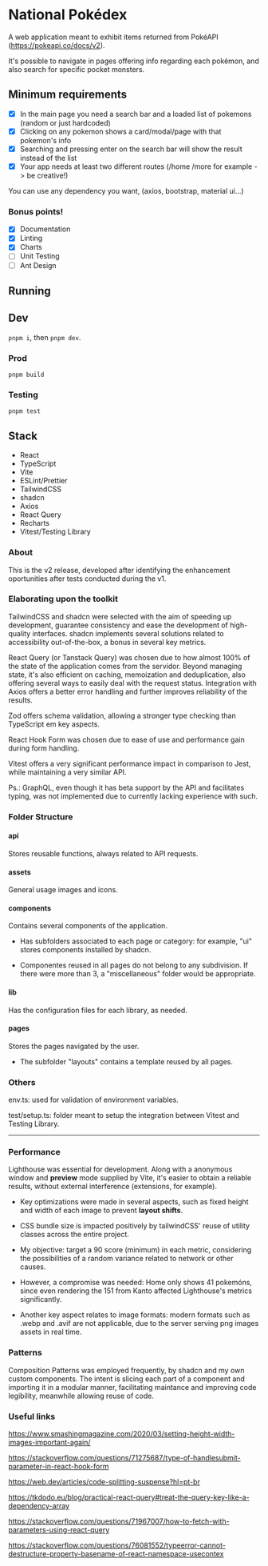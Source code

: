 # National Pokédex

A web application meant to exhibit items returned from PokéAPI (https://pokeapi.co/docs/v2).

It's possible to navigate in pages offering info regarding each pokémon, and also search for specific pocket monsters.

## Minimum requirements

- [x] In the main page you need a search bar and a loaded list of pokemons (random or just hardcoded)
- [x] Clicking on any pokemon shows a card/modal/page with that pokemon's info
- [x] Searching and pressing enter on the search bar will show the result instead of the list
- [x] Your app needs at least two different routes (/home /more for example -> be creative!)

You can use any dependency you want, (axios, bootstrap, material ui...)

### Bonus points!

- [x] Documentation
- [x] Linting
- [x] Charts
- [ ] Unit Testing
- [ ] Ant Design

## Running

## Dev

`pnpm i`, then `pnpm dev`.

### Prod

`pnpm build`

### Testing

`pnpm test`

## Stack

- React
- TypeScript
- Vite
- ESLint/Prettier
- TailwindCSS
- shadcn
- Axios
- React Query
- Recharts
- Vitest/Testing Library

### About

This is the v2 release, developed after identifying the enhancement oportunities after tests conducted during the v1.

### Elaborating upon the toolkit

TailwindCSS and shadcn were selected with the aim of speeding up development, guarantee consistency and ease the development of high-quality interfaces. shadcn implements several solutions related to accessibility out-of-the-box, a bonus in several key metrics.

React Query (or Tanstack Query) was chosen due to how almost 100% of the state of the application comes from the servidor. Beyond managing state, it's also efficient on caching, memoization and deduplication, also offering several ways to easily deal with the request status. Integration with Axios offers a better error handling and further improves reliability of the results.

Zod offers schema validation, allowing a stronger type checking than TypeScript em key aspects.

React Hook Form was chosen due to ease of use and performance gain during form handling.

Vitest offers a very significant performance impact in comparison to Jest, while maintaining a very similar API.

Ps.: GraphQL, even though it has beta support by the API and facilitates typing, was not implemented due to currently lacking experience with such.

### Folder Structure

#### api

Stores reusable functions, always related to API requests.

#### assets

General usage images and icons.

#### components

Contains several components of the application.

- Has subfolders associated to each page or category: for example, "ui" stores components installed by shadcn.

- Componentes reused in all pages do not belong to any subdivision. If there were more than 3, a "miscellaneous" folder would be appropriate.

#### lib

Has the configuration files for each library, as needed.

#### pages

Stores the pages navigated by the user.

- The subfolder "layouts" contains a template reused by all pages.

### Others

env.ts: used for validation of environment variables.

test/setup.ts: folder meant to setup the integration between Vitest and Testing Library.

---

### Performance

Lighthouse was essential for development. Along with a anonymous window and **preview** mode supplied by Vite, it's easier to obtain a reliable results, without external interference (extensions, for example).

- Key optimizations were made in several aspects, such as fixed height and width of each image to prevent **layout shifts**.

- CSS bundle size is impacted positively by tailwindCSS' reuse of utility classes across the entire project.

- My objective: target a 90 score (minimum) in each metric, considering the possibilities of a random variance related to network or other causes.

- However, a compromise was needed: Home only shows 41 pokemóns, since even rendering the 151 from Kanto affected Lighthouse's metrics significantly.

- Another key aspect relates to image formats: modern formats such as .webp and .avif are not applicable, due to the server serving png images assets in real time.

### Patterns

Composition Patterns was employed frequently, by shadcn and my own custom components. The intent is slicing each part of a component and importing it in a modular manner, facilitating maintance and improving code legibility, meanwhile allowing reuse of code.

### Useful links

https://www.smashingmagazine.com/2020/03/setting-height-width-images-important-again/

https://stackoverflow.com/questions/71275687/type-of-handlesubmit-parameter-in-react-hook-form

https://web.dev/articles/code-splitting-suspense?hl=pt-br

https://tkdodo.eu/blog/practical-react-query#treat-the-query-key-like-a-dependency-array

https://stackoverflow.com/questions/71967007/how-to-fetch-with-parameters-using-react-query

https://stackoverflow.com/questions/76081552/typeerror-cannot-destructure-property-basename-of-react-namespace-usecontex
